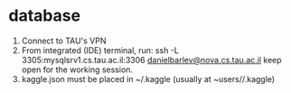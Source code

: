 # database

1. Connect to TAU's VPN
2. From integrated (IDE) terminal, run:
ssh -L 3305:mysqlsrv1.cs.tau.ac.il:3306 danielbarlev@nova.cs.tau.ac.il
keep open for the working session.
3. kaggle.json must be placed in ~/.kaggle (usually at ~users/<user>/.kaggle)
